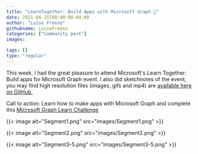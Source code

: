 ```yaml
---
title: "LearnTogether: Build Apps with Microsoft Graph 🦒"
date: 2021-04-15T08:40:00-04:00
author: "Luise Freese"
githubname: LuiseFreese
categories: ["Community post"]
images:

tags: []
type: "regular"
---
```


This week, I had the great pleasure to attend Microsoft's Learn
Together: Build apps for Microsoft Graph event. I also did sketchnotes
of the event, you may find high resolution files (images, gifs and mp4)
are [available here on
GitHub.](https://github.com/LuiseFreese/blog/tree/main/sketchnotes/learnTogether)

Call to action: Learn how to make apps with Microsoft Graph and complete
this [Microsoft Graph Learn
Challenge](https://docs.microsoft.com/learn/challenges?id=7ca6c7f7-cc0d-4c31-9b74-5ce5658787e7&WT.mc_id=m365-24198-cxa)

{{< image alt="Segment1.png" src="images/Segment1.png" >}}

{{< image alt="Segment2.png" src="images/Segment2.png" >}}

{{< image alt="Segment3-5.png" src="images/Segment3-5.png" >}}
